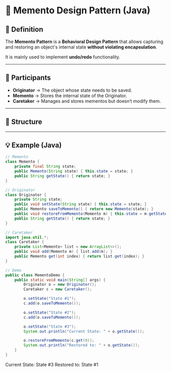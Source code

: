 # 🧩 Memento Design Pattern (Java)

## 📘 Definition
The **Memento Pattern** is a **Behavioral Design Pattern** that allows capturing and restoring an object's internal state **without violating encapsulation**.

It is mainly used to implement **undo/redo** functionality.

---

## 🧠 Participants
- **Originator** → The object whose state needs to be saved.
- **Memento** → Stores the internal state of the Originator.
- **Caretaker** → Manages and stores mementos but doesn’t modify them.

---

## 🧱 Structure

---

## 💡 Example (Java)

```java
// Memento
class Memento {
    private final String state;
    public Memento(String state) { this.state = state; }
    public String getState() { return state; }
}

// Originator
class Originator {
    private String state;
    public void setState(String state) { this.state = state; }
    public Memento saveToMemento() { return new Memento(state); }
    public void restoreFromMemento(Memento m) { this.state = m.getState(); }
    public String getState() { return state; }
}

// Caretaker
import java.util.*;
class Caretaker {
    private List<Memento> list = new ArrayList<>();
    public void add(Memento m) { list.add(m); }
    public Memento get(int index) { return list.get(index); }
}

// Demo
public class MementoDemo {
    public static void main(String[] args) {
        Originator o = new Originator();
        Caretaker c = new Caretaker();

        o.setState("State #1");
        c.add(o.saveToMemento());

        o.setState("State #2");
        c.add(o.saveToMemento());

        o.setState("State #3");
        System.out.println("Current State: " + o.getState());

        o.restoreFromMemento(c.get(0));
        System.out.println("Restored to: " + o.getState());
    }
}
```
Current State: State #3
Restored to: State #1
```